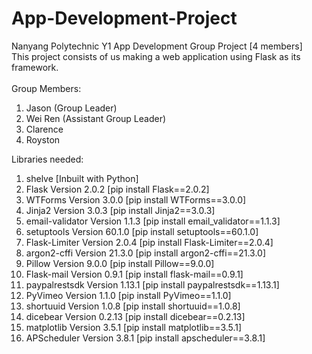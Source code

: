 # App-Development-Project
Nanyang Polytechnic Y1 App Development Group Project [4 members]<br>
This project consists of us making a web application using Flask as its framework.<br>
<br>
Group Members: 
<ol>
  <li>Jason (Group Leader)</li>
  <li>Wei Ren (Assistant Group Leader)</li>
  <li>Clarence</li>
  <li>Royston</li>
</ol>
Libraries needed:
<ol>
  <li>shelve [Inbuilt with Python]</li>
  <li>Flask Version 2.0.2 [pip install Flask==2.0.2]</li>
  <li>WTForms Version 3.0.0 [pip install WTForms==3.0.0]</li>
  <li>Jinja2 Version 3.0.3 [pip install Jinja2==3.0.3]</li>
  <li>email-validator Version 1.1.3 [pip install email_validator==1.1.3]</li>
  <li>setuptools Version 60.1.0 [pip install setuptools==60.1.0]</li>
  <li>Flask-Limiter Version 2.0.4 [pip install Flask-Limiter==2.0.4]</li>
  <li>argon2-cffi Version 21.3.0 [pip install argon2-cffi==21.3.0]</li>
  <li>Pillow Version 9.0.0 [pip install Pillow==9.0.0]</li>
  <li>Flask-mail Version 0.9.1 [pip install flask-mail==0.9.1]</li>
  <li>paypalrestsdk Version 1.13.1 [pip install paypalrestsdk==1.13.1]</li>
  <li>PyVimeo Version 1.1.0 [pip install PyVimeo==1.1.0]</li>
  <li>shortuuid Version 1.0.8 [pip install shortuuid==1.0.8]</li>
  <li>dicebear Version 0.2.13 [pip install dicebear==0.2.13]</li>
  <li>matplotlib Version 3.5.1 [pip install matplotlib==3.5.1]</li>
  <li>APScheduler Version 3.8.1 [pip install apscheduler==3.8.1]</li>
</ol>	

